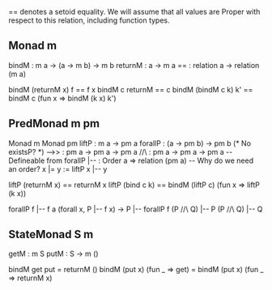 == denotes a setoid equality. We will assume that all values are Proper with respect to this relation, including function types.

Monad m
-------
 bindM   : m a -> (a -> m b) -> m b
 returnM : a -> m a
 ==      : relation a -> relation (m a)

 bindM (returnM x) f == f x
 bindM c returnM == c
 bindM (bindM c k) k' == bindM c (fun x => bindM (k x) k')

PredMonad m pm
--------------
 Monad m
 Monad pm
 liftP   : m a -> pm a
 forallP : (a -> pm b) -> pm b
 (* No existsP? *)
 -->>    : pm a -> pm a -> pm a
 //\\    : pm a -> pm a -> pm a       -- Defineable from forallP
 |--     : Order a => relation (pm a) -- Why do we need an order?
 x |= y  := liftP x |-- y

 liftP (returnM x) == returnM x
 liftP (bind c k) == bindM (liftP c) (fun x => liftP (k x))

 forallP f |-- f a
 (forall x, P |-- f x) -> P |-- forallP f
 (P //\\ Q) |-- P
 (P //\\ Q) |-- Q

StateMonad S m
--------------
 getM : m S
 putM : S -> m ()

 bindM get put = returnM ()
 bindM (put x) (fun _ => get) = bindM (put x) (fun _ => returnM x)
